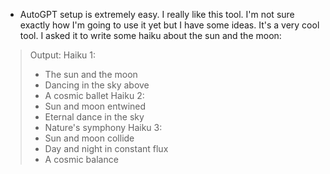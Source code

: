 * AutoGPT setup is extremely easy. I really like this tool. I'm not sure exactly how I'm going to use it yet but I have some ideas. It's a very cool tool. I asked it to write some haiku about the sun and the moon:
> Output:
> Haiku 1:
> * The sun and the moon
> * Dancing in the sky above
> * A cosmic ballet
> Haiku 2:
> * Sun and moon entwined
> * Eternal dance in the sky
> * Nature's symphony
> Haiku 3:
> * Sun and moon collide
> * Day and night in constant flux
> * A cosmic balance
